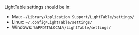LightTable settings should be in:

* Mac: `~/Library/Application Support/LightTable/settings/`
* Linux: `~/.config/LightTable/settings/`
* Windows: `%APPDATALOCAL%/LightTable/settings/`

